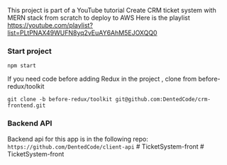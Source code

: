 This project is part of a YouTube tutorial Create CRM ticket system with MERN stack from scratch to deploy to AWS
Here is the playlist https://youtube.com/playlist?list=PLtPNAX49WUFN8yq2vEuAY6AhM5EJOXQQ0

### Start project

`npm start`

If you need code before adding Redux in the project , clone from before-redux/toolkit

`git clone -b before-redux/toolkit git@github.com:DentedCode/crm-frontend.git`

### Backend API

Backend api for this app is in the following repo:
`https://github.com/DentedCode/client-api`
#   T i c k e t S y s t e m - f r o n t  
 #   T i c k e t S y s t e m - f r o n t  
 